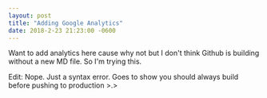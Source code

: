 ```yaml
---
layout: post
title: "Adding Google Analytics"
date: 2018-2-23 21:23:00 -0600
---
```


Want to add analytics here cause why not but I don't think Github is building without a new MD file. So I'm trying this.

Edit: Nope. Just a syntax error. Goes to show you should always build before pushing to production >.>